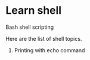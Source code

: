 # Learn shell

Bash shell scripting 

Here are the list of shell topics.

1. Printing with echo command